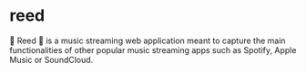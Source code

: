 # reed
🎵 Reed 🎵 is a music streaming web application meant to capture the main functionalities of other popular music streaming apps such as Spotify, Apple Music or SoundCloud.
